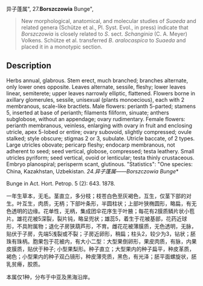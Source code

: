 异子蓬属",
27.**Borszczowia** Bunge",

> New morphological, anatomical, and molecular studies of *Suaeda* and related genera (Schütze et al., Pl. Syst. Evol., in press) indicate that *Borszczowia* is closely related to *S*. sect. *Schanginia* (C. A. Meyer) Volkens. Schütze et al. transferred *B*. *aralocaspica* to *Suaeda* and placed it in a monotypic section.

## Description
Herbs annual, glabrous. Stem erect, much branched; branches alternate, only lower ones opposite. Leaves alternate, sessile, fleshy; lower leaves linear, semiterete; upper leaves narrowly elliptic, flattened. Flowers borne in axillary glomerules, sessile, unisexual (plants monoecious), each with 2 membranous, scale-like bractlets. Male flowers: perianth 5-parted; stamens 5, inserted at base of perianth; filaments filiform, sinuate; anthers subglobose, without an appendage; ovary rudimentary. Female flowers: perianth membranous, veinless, enlarging with ovary in fruit and enclosing utricle, apex 5-lobed or entire; ovary subovoid, slightly compressed; ovule stalked; style obscure; stigmas 2 or 3, subulate. Utricle baccate, of 2 types. Large utricles obovate; pericarp fleshy; endocarp membranous, not adherent to seed; seed vertical, globose, compressed; testa leathery. Small utricles pyriform; seed vertical, ovoid or lenticular; testa thinly crustaceous. Embryo planospiral; perisperm scant, glutinous.
  "Statistics": "One species: China, Kazakhstan, Uzbekistan.
**24.异子蓬属*——Borszczowia Bunge**

Bunge in Act. Hort. Petrop. 5 (2): 643. 1878.

一年生草本，无毛。茎直立，多分枝；枝苍白色至灰褐色，互生，仅茎下部的对生。叶互生，肉质，无柄；下部叶条形，半圆柱状；上部叶狭椭圆形，略扁，有无色透明的边缘。花单性，无柄，集成团伞花序生于叶腋；每花有2膜质鳞片状小苞片。雄花花被5深裂，裂片钝，略呈兜状；雄蕊5，着生于花被基部，花药近球形，不具附属物；退化子房狭葫芦形，不育。雌花花被薄膜质，无色透明，无脉，贴伏于子房，先端5浅裂或不裂；子房近卵形，稍扁；柱头2，较少为3，钻状；胚珠有珠柄。胞果包于花被内，有大小二型：大型果倒卵形，果皮肉质，有脉，内果皮膜质，贴伏于种子; 小型果梨形。种子直立；大型果内的种子扁平，种皮革质，褐色；小型果内的种子双凸镜形，种皮薄壳质，黑色，有光泽；胚平面螺旋状，胚乳贫瘠，胶质。

本属仅1种，分布于中亚及黑海沿岸。
